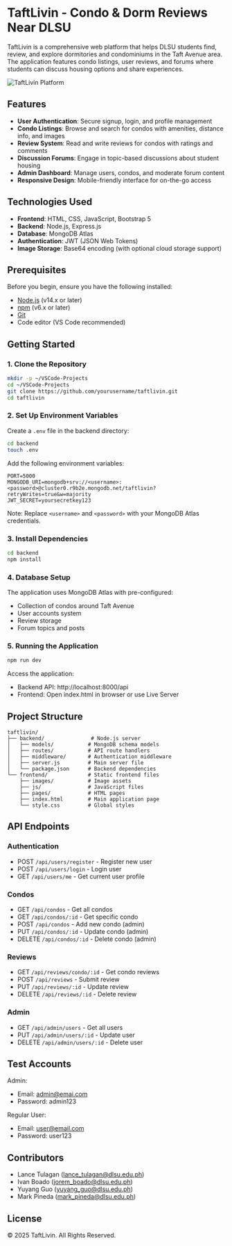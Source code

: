 # TaftLivin - Condo & Dorm Reviews Near DLSU

TaftLivin is a comprehensive web platform that helps DLSU students find, review, and explore dormitories and condominiums in the Taft Avenue area. The application features condo listings, user reviews, and forums where students can discuss housing options and share experiences.

![TaftLivin Platform](https://via.placeholder.com/800x400?text=TaftLivin+Platform)

## Features

- **User Authentication**: Secure signup, login, and profile management
- **Condo Listings**: Browse and search for condos with amenities, distance info, and images
- **Review System**: Read and write reviews for condos with ratings and comments
- **Discussion Forums**: Engage in topic-based discussions about student housing
- **Admin Dashboard**: Manage users, condos, and moderate forum content
- **Responsive Design**: Mobile-friendly interface for on-the-go access

## Technologies Used

- **Frontend**: HTML, CSS, JavaScript, Bootstrap 5
- **Backend**: Node.js, Express.js
- **Database**: MongoDB Atlas
- **Authentication**: JWT (JSON Web Tokens)
- **Image Storage**: Base64 encoding (with optional cloud storage support)

## Prerequisites

Before you begin, ensure you have the following installed:

- [Node.js](https://nodejs.org/) (v14.x or later)
- [npm](https://www.npmjs.com/) (v6.x or later)
- [Git](https://git-scm.com/)
- Code editor (VS Code recommended)

## Getting Started

### 1. Clone the Repository

```bash
mkdir -p ~/VSCode-Projects
cd ~/VSCode-Projects
git clone https://github.com/yourusername/taftlivin.git
cd taftlivin
```

### 2. Set Up Environment Variables

Create a `.env` file in the backend directory:

```bash
cd backend
touch .env
```

Add the following environment variables:

```plaintext
PORT=5000
MONGODB_URI=mongodb+srv://<username>:<password>@cluster0.r9b2e.mongodb.net/taftlivin?retryWrites=true&w=majority
JWT_SECRET=yoursecretkey123
```

Note: Replace `<username>` and `<password>` with your MongoDB Atlas credentials.

### 3. Install Dependencies

```bash
cd backend
npm install
```

### 4. Database Setup

The application uses MongoDB Atlas with pre-configured:
- Collection of condos around Taft Avenue
- User accounts system
- Review storage
- Forum topics and posts

### 5. Running the Application

```bash
npm run dev
```

Access the application:
- Backend API: http://localhost:8000/api
- Frontend: Open index.html in browser or use Live Server

## Project Structure

```
taftlivin/
├── backend/               # Node.js server
│   ├── models/           # MongoDB schema models
│   ├── routes/           # API route handlers
│   ├── middleware/       # Authentication middleware
│   ├── server.js         # Main server file
│   └── package.json      # Backend dependencies
└── frontend/             # Static frontend files
    ├── images/           # Image assets
    ├── js/               # JavaScript files
    ├── pages/            # HTML pages
    ├── index.html        # Main application page
    └── style.css         # Global styles
```

## API Endpoints

### Authentication
- POST `/api/users/register` - Register new user
- POST `/api/users/login` - Login user
- GET `/api/users/me` - Get current user profile

### Condos
- GET `/api/condos` - Get all condos
- GET `/api/condos/:id` - Get specific condo
- POST `/api/condos` - Add new condo (admin)
- PUT `/api/condos/:id` - Update condo (admin)
- DELETE `/api/condos/:id` - Delete condo (admin)

### Reviews
- GET `/api/reviews/condo/:id` - Get condo reviews
- POST `/api/reviews` - Submit review
- PUT `/api/reviews/:id` - Update review
- DELETE `/api/reviews/:id` - Delete review

### Admin
- GET `/api/admin/users` - Get all users
- PUT `/api/admin/users/:id` - Update user
- DELETE `/api/admin/users/:id` - Delete user

## Test Accounts

Admin:
- Email: admin@emai.com
- Password: admin123

Regular User:
- Email: user@email.com
- Password: user123

## Contributors

- Lance Tulagan (lance_tulagan@dlsu.edu.ph)
- Ivan Boado (jorem_boado@dlsu.edu.ph)
- Yuyang Guo (yuyang_guo@dlsu.edu.ph)
- Mark Pineda (mark_pineda@dlsu.edu.ph)

## License

© 2025 TaftLivin. All Rights Reserved.
